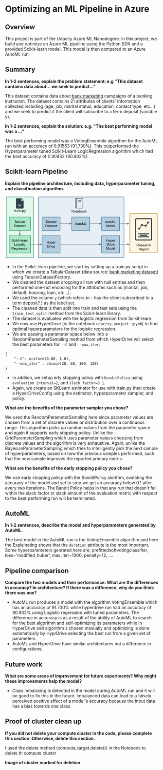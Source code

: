 # Optimizing an ML Pipeline in Azure

## Overview
This project is part of the Udacity Azure ML Nanodegree.
In this project, we build and optimize an Azure ML pipeline using the Python SDK and a provided Scikit-learn model.
This model is then compared to an Azure AutoML run.

## Summary
**In 1-2 sentences, explain the problem statement: e.g "This dataset contains data about... we seek to predict..."**

This dataset contains data about [bank marketing](https://automlsamplenotebookdata.blob.core.windows.net/automl-sample-notebook-data/bankmarketing_train.csv) campaigns of a banking institution. The dataset contains 21 attributes of clients' information collected including (age, job, marital status, education, contact type, etc...) and we seek to predict if the client will subscribe to a term deposit (variable y).

**In 1-2 sentences, explain the solution: e.g. "The best performing model was a ..."**

The best performing model was a VotingEnsemble algorithm for the AutoML run with an accuracy of 0.91563 (91.730%). This outperformed the Hyperparameter tuned Scikit-Learn LogicRegression algorithm which had the best accuracy of 0.90932 (90.932%).


## Scikit-learn Pipeline
**Explain the pipeline architecture, including data, hyperparameter tuning, and classification algorithm.**

![architecture](creating-and-optimizing-an-ml-pipeline.png)

- In the Scikit-learn pipeline, we start by setting up a train.py script in which we create a TabularDataset (data source: [bank marketing dataset](https://automlsamplenotebookdata.blob.core.windows.net/automl-sample-notebook-data/bankmarketing_train.csv)) using TabularDatasetFactory.
- We cleaned the dataset dropping all row with null entries and then performed one-hot encoding for the attributes such as (marital, job, default, housing, loan, etc...). 
- We used the column `y` (which refers to - has the client subscribed to a term deposit? ) as the label set.
- The cleaned data is then split into train and test sets using the `train_test_split` method from the Scikit-learn library.
- The dataset is evaluated with the logistic regression from Scikit-learn.
- We now use HyperDrive (in the notebook `udacity-project.ipynb`) to find optimal hyperparameters for the logistic regression.
-  We are passing a parameter space below into a RandomParameterSampling method from which HyperDrive will select the best parameters for `--C` and `--max_iter`.
``` 
{
    "--C": uniform(0.80, 1.0),
    "--max_iter" : chioce(20, 60, 100, 120)
} 
```  
- In addiion, we setup erly stopping policy with `BanditPolicy` using `evaluation_interval=2`, and `slack_factor=0.1`. 
- Again, we create an SKLearn estimator for use with train.py then create a HyperDriveConfig using the estimator, hyperparameter sampler, and policy.

**What are the benefits of the parameter sampler you chose?**

We used the RandomParameterSampling here since parameter values are chosen from a set of discrete values or distribution over a continuous range. This algorithm picks up random values from the parameter space and again it supports early stopping policy. Unlike the GridParameterSampling which uses parameter values choosing from discrete values and the algorithm is very exhaustive. Again, unlike the BayesianParameterSampling which tries to intelligently pick the next sample of hyperparameters, based on how the previous samples performed, such that the new sample improves the reported primary metric.

**What are the benefits of the early stopping policy you chose?**

We use early stopping policy with the BanditPolicy alorithm, evalating the accuracy of the model and set to stop we get an accuracy below 0.1 after every two iterations. The Bandit Policy helps in that any run that doesn't fall within the slack factor or slack amount of the evaluation metric with respect to the best performing run will be terminated.

## AutoML
**In 1-2 sentences, describe the model and hyperparameters generated by AutoML.**

The best model in the AutoML run is the VotingEnsemble algorithm and here the Explainating shows that the `duration` attribute is the most important. Some hyperparameters genrated here are; prefittedsoftvotingclassifier, loss='modified_huber', max_iter=1000, penalty=12, ....

## Pipeline comparison
**Compare the two models and their performance. What are the differences in accuracy? In architecture? If there was a difference, why do you think there was one?**

- AutoML run produces a model with the algorithm VotingEnsemble which has an accuracy of 91.730% while hyperdrive run had an accuracy of 90.932% using Logistic regression with tuned parameters. The difference in accuracy is as a result of the ability of AutoML to search for the best algorithm and self-optimizing its parameters while in HyperDrive and algorithm s chosen manually and optimizing is done automatically by HyprDrive selecting the best run from a given set of parameters.
- AutoML and HyperDrive have similar architectures but a difference in configurations. 

## Future work
**What are some areas of improvement for future experiments? Why might these improvements help the model?**

- Class imbalacing is detected in the model during AutoML run and it will be good to fix this in the future. Imbalanced data can lead to a falsely perceived positive effect of a model's accuracy because the input data has a bias towards one class.

## Proof of cluster clean up
**If you did not delete your compute cluster in the code, please complete this section. Otherwise, delete this section.**

I used the delete method (compute_target.delete()) in the Notebook to delete th compute cluster

**Image of cluster marked for deletion**
